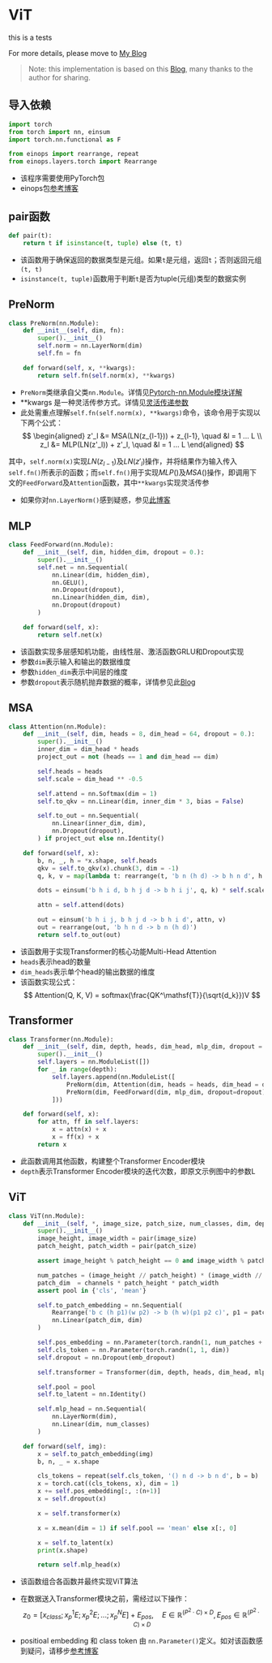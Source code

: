 # ViT

this is a tests

For more details, please move to [My Blog](https://hong-king.github.io/2023/07/04/Vision%20Transformer%20(ViT)%20Algorithm/)

> Note: this implementation is based on this [Blog](https://blog.csdn.net/weixin_44966641/article/details/118733341?spm=1001.2014.3001.5501), many thanks to the author for sharing.

## 导入依赖

```python   
import torch
from torch import nn, einsum
import torch.nn.functional as F

from einops import rearrange, repeat
from einops.layers.torch import Rearrange
```
* 该程序需要使用PyTorch包
* einops包[参考博客](https://blog.csdn.net/weixin_44966641/article/details/118683248?spm=1001.2014.3001.5501)

## pair函数

```python
def pair(t):
    return t if isinstance(t, tuple) else (t, t)
```
* 该函数用于确保返回的数据类型是元组。如果`t`是元组，返回`t`；否则返回元组`(t, t)`
* `isinstance(t, tuple)`函数用于判断`t`是否为tuple(元组)类型的数据实例

## PreNorm

```python
class PreNorm(nn.Module):
    def __init__(self, dim, fn):
        super().__init__()
        self.norm = nn.LayerNorm(dim)
        self.fn = fn

    def forward(self, x, **kwargs):
        return self.fn(self.norm(x), **kwargs)
```
* `PreNorm`类继承自父类`nn.Module`。详情见[Pytorch-nn.Module模块详解](https://blog.csdn.net/weixin_42018112/article/details/90084419)
* **kwargs 是一种灵活传参方式。详情见[灵活传递参数](https://blog.csdn.net/xylin1012/article/details/81236122)
* 此处需重点理解`self.fn(self.norm(x), **kwargs)`命令，该命令用于实现以下两个公式：
$$
\begin{aligned}
z'_l &= MSA(LN(z_{l-1})) + z_{l-1}, \quad &l = 1 ... L
\\
z_l &= MLP(LN(z'_l)) + z'_l, \quad &l = 1 ... L
\end{aligned}
$$

其中，`self.norm(x)`实现$LN(z_{l-1})$及$LN(z'_l)$操作，并将结果作为输入传入`self.fn()`所表示的函数；而`self.fn()`用于实现$MLP()$及$MSA()$操作，即调用下文的`FeedForward`及`Attention`函数，其中`**kwargs`实现灵活传参

* 如果你对`nn.LayerNorm()`感到疑惑，参见[此博客](https://blog.csdn.net/weixin_41978699/article/details/122778085)

## MLP

```python
class FeedForward(nn.Module):
    def __init__(self, dim, hidden_dim, dropout = 0.):
        super().__init__()
        self.net = nn.Sequential(
            nn.Linear(dim, hidden_dim),
            nn.GELU(),
            nn.Dropout(dropout),
            nn.Linear(hidden_dim, dim),
            nn.Dropout(dropout)
        )

    def forward(self, x):
        return self.net(x)
```

* 该函数实现多层感知机功能，由线性层、激活函数GRLU和Dropout实现
* 参数`dim`表示输入和输出的数据维度
* 参数`hidden_dim`表示中间层的维度
* 参数`dropout`表示随机抛弃数据的概率，详情参见此[Blog](https://blog.csdn.net/leviopku/article/details/120786990)

## MSA

```python
class Attention(nn.Module):
    def __init__(self, dim, heads = 8, dim_head = 64, dropout = 0.):
        super().__init__()
        inner_dim = dim_head * heads
        project_out = not (heads == 1 and dim_head == dim)

        self.heads = heads
        self.scale = dim_head ** -0.5

        self.attend = nn.Softmax(dim = 1)
        self.to_qkv = nn.Linear(dim, inner_dim * 3, bias = False)

        self.to_out = nn.Sequential(
            nn.Linear(inner_dim, dim),
            nn.Dropout(dropout),
        ) if project_out else nn.Identity()

    def forward(self, x):
        b, n, _, h = *x.shape, self.heads
        qkv = self.to_qkv(x).chunk(3, dim = -1)
        q, k, v = map(lambda t: rearrange(t, 'b n (h d) -> b h n d', h = h), qkv)

        dots = einsum('b h i d, b h j d -> b h i j', q, k) * self.scale

        attn = self.attend(dots)

        out = einsum('b h i j, b h j d -> b h i d', attn, v)
        out = rearrange(out, 'b h n d -> b n (h d)')
        return self.to_out(out)
```

* 该函数用于实现Transformer的核心功能Multi-Head Attention
* `heads`表示head的数量
* `dim_heads`表示单个head的输出数据的维度
* 该函数实现公式：
$$
Attention(Q, K, V) = softmax(\frac{QK^\mathsf{T}}{\sqrt{d_k}})V
$$

## Transformer

```python
class Transformer(nn.Module):
    def __init__(self, dim, depth, heads, dim_head, mlp_dim, dropout = 0.):
        super().__init__()
        self.layers = nn.ModuleList([])
        for _ in range(depth):
            self.layers.append(nn.ModuleList([
                PreNorm(dim, Attention(dim, heads = heads, dim_head = dim_head, dropout = dropout)),
                PreNorm(dim, FeedForward(dim, mlp_dim, dropout=dropout))
            ]))

    def forward(self, x):
        for attn, ff in self.layers:
            x = attn(x) + x
            x = ff(x) + x
        return x
```

* 此函数调用其他函数，构建整个Transformer Encoder模块
* `depth`表示Transformer Encoder模块的迭代次数，即原文示例图中的参数L

## ViT

```python
class ViT(nn.Module):
    def __init__(self, *, image_size, patch_size, num_classes, dim, depth, heads, mlp_dim, pool = 'cls', channels = 3, dim_head = 64, dropout = 0., emb_dropout = 0.):
        super().__init__()
        image_height, image_width = pair(image_size)
        patch_height, patch_width = pair(patch_size)

        assert image_height % patch_height == 0 and image_width % patch_width == 0

        num_patches = (image_height // patch_height) * (image_width // patch_width)
        patch_dim  = channels * patch_height * patch_width
        assert pool in {'cls', 'mean'}

        self.to_patch_embedding = nn.Sequential(
            Rearrange('b c (h p1)(w p2) -> b (h w)(p1 p2 c)', p1 = patch_height, p2 = patch_width),
            nn.Linear(patch_dim, dim)
        )

        self.pos_embedding = nn.Parameter(torch.randn(1, num_patches + 1, dim))
        self.cls_token = nn.Parameter(torch.randn(1, 1, dim))
        self.dropout = nn.Dropout(emb_dropout)

        self.transformer = Transformer(dim, depth, heads, dim_head, mlp_dim, dropout)

        self.pool = pool
        self.to_latent = nn.Identity()

        self.mlp_head = nn.Sequential(
            nn.LayerNorm(dim),
            nn.Linear(dim, num_classes)
        )

    def forward(self, img):
        x = self.to_patch_embedding(img)
        b, n, _ = x.shape

        cls_tokens = repeat(self.cls_token, '() n d -> b n d', b = b)
        x = torch.cat((cls_tokens, x), dim = 1)
        x += self.pos_embedding[:, :(n+1)]
        x = self.dropout(x)

        x = self.transformer(x)

        x = x.mean(dim = 1) if self.pool == 'mean' else x[:, 0]

        x = self.to_latent(x)
        print(x.shape)

        return self.mlp_head(x)
```

* 该函数组合各函数并最终实现ViT算法
* 在数据送入Transformer模块之前，需经过以下操作：
$$
z_0 = [x_{class}; x_p^1E; x_p^2E; ...; x_p^NE] + E_{pos}, \quad E \in \mathbb{R}^{(P^2 \cdot C) \times D}, E_{pos} \in \mathbb{R}^{(P^2 \cdot C) \times D}
$$

* positioal embedding 和 class token 由 `nn.Parameter()`定义。如对该函数感到疑问，请移步[参考博客](https://blog.csdn.net/weixin_44966641/article/details/118730730?spm=1001.2014.3001.5501)

